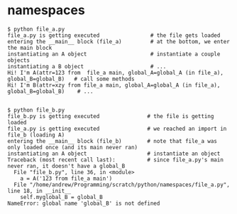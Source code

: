 # namespaces

    $ python file_a.py
    file_a.py is getting executed                # the file gets loaded
    entering the __main__ block (file_a)         # at the bottom, we enter the main block
    instantiating an A object                    # instantiate a couple objects
    instantiating a B object                     # ...
    Hi! I'm A(attr=123 from  file_a main, global_A=global_A (in file_a), global_B=global_B)   # call some methods
    Hi! I'm B(attr=xzy from file_a main, global_A=global_A (in file_a), global_B=global_B)    # ...


    $ python file_b.py
    file_b.py is getting executed               # the file is getting loaded
    file_a.py is getting executed               # we reached an import in file_b (loading A)
    entering the __main__ block (file_b)        # note that file_a was only loaded once (and its main never ran)
    instantiating an A object                   # instantiate an object
    Traceback (most recent call last):          # since file_a.py's main never ran, it doesn't have a global_B
      File "file_b.py", line 36, in <module>
        a = A('123 from file_a main')
      File "/home/andrew/Programming/scratch/python/namespaces/file_a.py", line 18, in __init__
        self.myglobal_B = global_B
    NameError: global name 'global_B' is not defined
